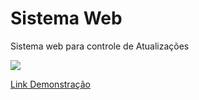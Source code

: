 Sistema Web
========

Sistema web para controle de Atualizações

![](http://marcosjunior.hol.es/sistema-web/tela.jpg)

[Link Demonstração](http://marcosjunior.hol.es/sistema-web/medilab/login.html)
